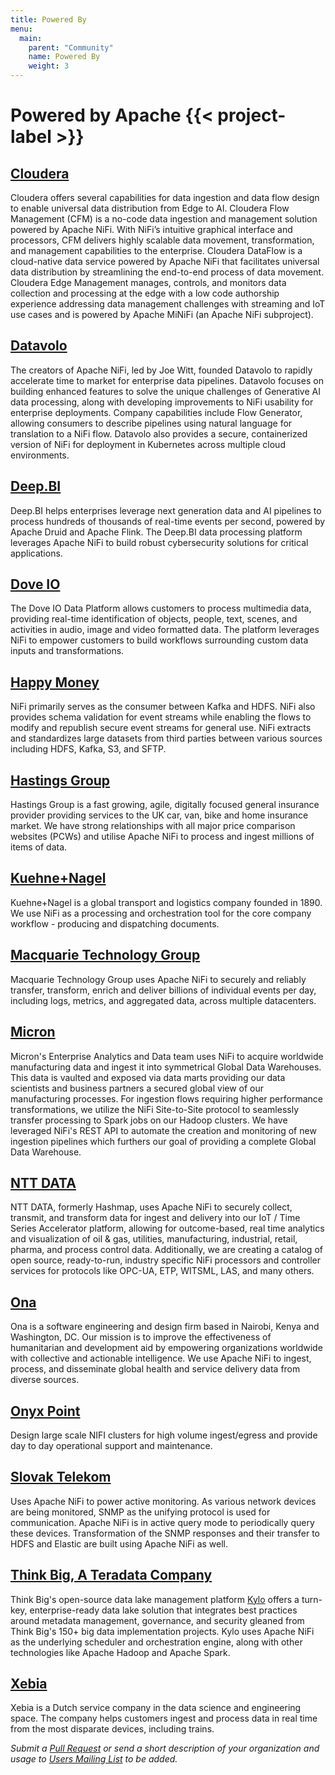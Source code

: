```yaml
---
title: Powered By
menu:
  main:
    parent: "Community"
    name: Powered By
    weight: 3
---
```


# Powered by Apache {{< project-label >}}


## [Cloudera](https://cloudera.com)
Cloudera offers several capabilities for data ingestion and data flow design to enable universal data distribution from Edge to AI. Cloudera Flow Management (CFM) is a no-code data ingestion and management solution powered by Apache NiFi. With NiFi’s intuitive graphical interface and processors, CFM delivers highly scalable data movement, transformation, and management capabilities to the enterprise. Cloudera DataFlow is a cloud-native data service powered by Apache NiFi that facilitates universal data distribution by streamlining the end-to-end process of data movement. Cloudera Edge Management manages, controls, and monitors data collection and processing at the edge with a low code authorship experience addressing data management challenges with streaming and IoT use cases and is powered by Apache MiNiFi (an Apache NiFi subproject).

## [Datavolo](https://datavolo.io)

The creators of Apache NiFi, led by Joe Witt, founded Datavolo to rapidly accelerate time to market for enterprise data
pipelines. Datavolo focuses on building enhanced features to solve the unique challenges of Generative AI data
processing, along with developing improvements to NiFi usability for enterprise deployments. Company capabilities
include Flow Generator, allowing consumers to describe pipelines using natural language for translation to a NiFi flow.
Datavolo also provides a secure, containerized version of NiFi for deployment in Kubernetes across multiple cloud 
environments.

## [Deep.BI](https://www.deep.bi)

Deep.BI helps enterprises leverage next generation data and AI pipelines to process hundreds of thousands of real-time
events per second, powered by Apache Druid and Apache Flink. The Deep.BI data processing platform leverages Apache NiFi
to build robust cybersecurity solutions for critical applications.

## [Dove IO](https://www.dove.io) 

The Dove IO Data Platform allows customers to process multimedia data, providing real-time identification of objects,
people, text, scenes, and activities in audio, image and video formatted data. The platform leverages NiFi to empower
customers to build workflows surrounding custom data inputs and transformations.

## [Happy Money](https://happymoney.com)

NiFi primarily serves as the consumer between Kafka and HDFS. NiFi also provides schema validation for event streams
while enabling the flows to modify and republish secure event streams for general use. NiFi extracts and standardizes
large datasets from third parties between various sources including HDFS, Kafka, S3, and SFTP.

## [Hastings Group](https://www.hastingsdirect.com/)

Hastings Group is a fast growing, agile, digitally focused general insurance provider providing services to the UK car,
van, bike and home insurance market. We have strong relationships with all major price comparison websites (PCWs) and
utilise Apache NiFi to process and ingest millions of items of data.

## [Kuehne+Nagel](https://kuehne-nagel.com/)

Kuehne+Nagel is a global transport and logistics company founded in 1890. We use NiFi as a processing and orchestration
tool for the core company workflow - producing and dispatching documents.

## [Macquarie Technology Group](https://macquarietechnologygroup.com)

Macquarie Technology Group uses Apache NiFi to securely and reliably transfer, transform, enrich and deliver billions of
individual events per day, including logs, metrics, and aggregated data, across multiple datacenters.

## [Micron](https://www.micron.com)

Micron's Enterprise Analytics and Data team uses NiFi to acquire worldwide manufacturing data and ingest it into
symmetrical Global Data Warehouses. This data is vaulted and exposed via data marts providing our data scientists and
business partners a secured global view of our manufacturing processes.  For ingestion flows requiring higher
performance transformations, we utilize the NiFi Site-to-Site protocol to seamlessly transfer processing to Spark jobs
on our Hadoop clusters.  We have leveraged NiFi's REST API to automate the creation and monitoring of new ingestion
pipelines which furthers our goal of providing a complete Global Data Warehouse.

## [NTT DATA](https://www.nttdata.com)

NTT DATA, formerly Hashmap, uses Apache NiFi to securely collect, transmit, and transform data for ingest and delivery
into our IoT / Time Series Accelerator platform, allowing for outcome-based, real time analytics and visualization of
oil & gas, utilities, manufacturing, industrial, retail, pharma, and process control data. Additionally, we are creating
a catalog of open source, ready-to-run, industry specific NiFi processors and controller services for protocols like
OPC-UA, ETP, WITSML, LAS, and many others.

## [Ona](https://ona.io)

Ona is a software engineering and design firm based in Nairobi, Kenya and Washington, DC. Our mission is to improve the
effectiveness of humanitarian and development aid by empowering organizations worldwide with collective and actionable
intelligence. We use Apache NiFi to ingest, process, and disseminate global health and service delivery data from
diverse sources.

## [Onyx Point](https://www.onyxpoint.com)

Design large scale NIFI clusters for high volume ingest/egress and provide day to day operational support and
maintenance.

## [Slovak Telekom](https://www.telekom.sk/about/)
            
Uses Apache NiFi to power active monitoring. As various network devices are being monitored, SNMP as the unifying
protocol is used for communication. Apache NiFi is in active query mode to periodically query these devices.
Transformation of the SNMP responses and their transfer to HDFS and Elastic are built using Apache NiFi as well.

## [Think Big, A Teradata Company](https://www.thinkbiganalytics.com)
            
Think Big's open-source data lake management platform [Kylo](https://kylo.io) offers a turn-key, enterprise-ready data
lake solution that integrates best practices around metadata management, governance, and security gleaned from Think
Big's 150+ big data implementation projects. Kylo uses Apache NiFi as the underlying scheduler and orchestration engine,
along with other technologies like Apache Hadoop and Apache Spark.

## [Xebia](https://xebia.com)

Xebia is a Dutch service company in the data science and engineering space. The company helps customers ingest and
process data in real time from the most disparate devices, including trains.

_Submit a [Pull Request](https://github.com/apache/nifi-site/pulls) or send a short description of your organization and
usage to [Users Mailing List](https://nifi.apache.org/mailing_lists.html) to be added._
